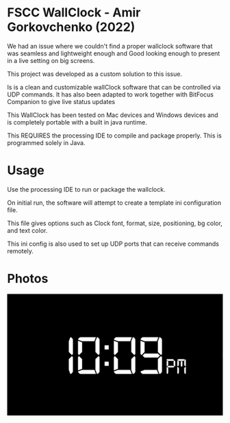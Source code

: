 # FSCC WallClock - Amir Gorkovchenko (2022)

We had an issue where we couldn't find a proper wallclock software that was seamless and lightweight enough and Good looking enough to present in a live setting on big screens.

This project was developed as a custom solution to this issue.

Is is a clean and customizable wallClock software that can be controlled via UDP commands.
It has also been adapted to work together with BitFocus Companion to give live status updates

This WallClock has been tested on Mac devices and Windows devices and is completely portable with a built in java runtime.

This REQUIRES the processing IDE to compile and package properly. This is programmed solely in Java.

# Usage
Use the processing IDE to run or package the wallclock.

On initial run, the software will attempt to create a template ini configuration file.

This file gives options such as Clock font, format, size, positioning, bg color, and text color.

This ini config is also used to set up UDP ports that can receive commands remotely.

# Photos
![alt text](image.png)